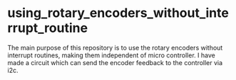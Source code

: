# using_rotary_encoders_without_interrupt_routine
The main purpose of this repository is to use the rotary encoders without interrupt routines, making them independent of micro controller. I have made a circuit which can send the encoder feedback to the controller via i2c.
